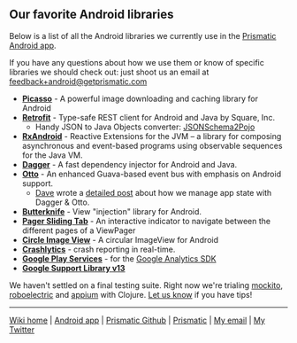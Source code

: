 ## Our favorite Android libraries
Below is a list of all the Android libraries we currently use in the [Prismatic Android app](http://play.google.com/store/apps/details?id=com.Prismatic.android).

If you have any questions about how we use them or know of specific libraries we should check out: just shoot us an email at feedback+android@getprismatic.com

* [**Picasso**](http://square.github.io/picasso/) - A powerful image downloading and caching library for Android 
* [**Retrofit**](http://square.github.io/retrofit/) - Type-safe REST client for Android and Java by Square, Inc. 
    * Handy JSON to Java Objects converter: [JSONSchema2Pojo](http://www.jsonschema2pojo.org/)
* [**RxAndroid**](https://github.com/ReactiveX/RxAndroid) - Reactive Extensions for the JVM – a library for composing asynchronous and event-based programs using observable sequences for the Java VM. 
* [**Dagger**](http://google.github.io/dagger/) - A fast dependency injector for Android and Java. 
* [**Otto**](http://square.github.io/otto/) - An enhanced Guava-based event bus with emphasis on Android support.
    * [Dave](https://twitter.com/davegolland) wrote a [detailed post](http://blog.getprismatic.com/android-state-saving/) about how we manage app state with Dagger & Otto.
* [**Butterknife**](http://jakewharton.github.io/butterknife/) - View "injection" library for Android.
* [**Pager Sliding Tab**](https://github.com/astuetz/PagerSlidingTabStrip) - An interactive indicator to navigate between the different pages of a ViewPager
* [**Circle Image View**](https://github.com/hdodenhof/CircleImageView) - A circular ImageView for Android 
* [**Crashlytics**](http://try.crashlytics.com/sdk-android/) - crash reporting in real-­time. 
* [**Google Play Services**](https://developer.android.com/google/play-services/index.html ) - for the [Google Analytics SDK](https://developers.google.com/analytics/devguides/collection/android/v4/) 
* [**Google Support Library v13**](https://developer.android.com/tools/support-library/features.html)

We haven't settled on a final testing suite. Right now we're trialing [mockito](https://code.google.com/p/mockito/), [roboelectric](http://robolectric.org/) and [appium](http://appium.io/) with Clojure.  [Let us know](mailto:nick@getprismatic.com) if you have tips!

---
[Wiki home](https://github.com/nstevens/androidguide/) | [Android app](http://play.google.com/store/apps/details?id=com.Prismatic.android) | [Prismatic Github](http://github.com/Prismatic) | [Prismatic](http://getprismatic.com) | [My email](mailto:nick@getprismatic.com) | [My Twitter](http://twitter.com/njs)